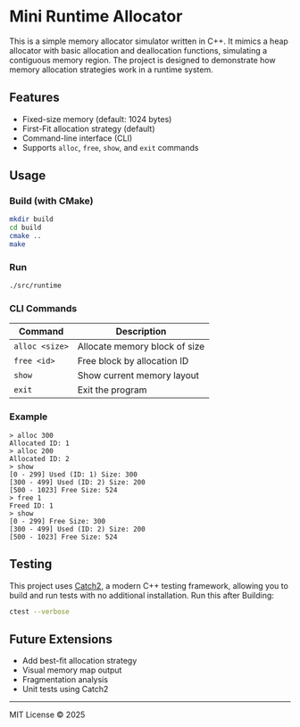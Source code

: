# Mini Runtime Allocator

This is a simple memory allocator simulator written in C++. It mimics a heap allocator with basic allocation and deallocation functions, simulating a contiguous memory region. The project is designed to demonstrate how memory allocation strategies work in a runtime system.

## Features

* Fixed-size memory (default: 1024 bytes)
* First-Fit allocation strategy (default)
* Command-line interface (CLI)
* Supports `alloc`, `free`, `show`, and `exit` commands

## Usage

### Build (with CMake)

```bash
mkdir build
cd build
cmake ..
make
```

### Run

```bash
./src/runtime
```

### CLI Commands

| Command        | Description                   |
| -------------- | ----------------------------- |
| `alloc <size>` | Allocate memory block of size |
| `free <id>`    | Free block by allocation ID   |
| `show`         | Show current memory layout    |
| `exit`         | Exit the program              |

### Example

```
> alloc 300
Allocated ID: 1
> alloc 200
Allocated ID: 2
> show
[0 - 299] Used (ID: 1) Size: 300
[300 - 499] Used (ID: 2) Size: 200
[500 - 1023] Free Size: 524
> free 1
Freed ID: 1
> show
[0 - 299] Free Size: 300
[300 - 499] Used (ID: 2) Size: 200
[500 - 1023] Free Size: 524
```
## Testing

This project uses [Catch2](https://github.com/catchorg/Catch2), a modern C++ testing framework, allowing you to build and run tests with no additional installation.
Run this after Building:
```bash
ctest --verbose
```
## Future Extensions

* Add best-fit allocation strategy 
* Visual memory map output
* Fragmentation analysis
* Unit tests using Catch2

---

MIT License © 2025
